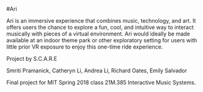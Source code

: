 #Ari

Ari is an immersive experience that combines music, technology, and art. It offers users the chance to explore a fun, cool, and intuitive way to interact musically with pieces of a virtual environment. Ari would ideally be made available at an indoor theme park or other exploratory setting for users with little prior VR exposure to enjoy this one-time ride experience.


Project by S.C.A.R.E

Smriti Pramanick, Catheryn Li, Andrea Li, Richard Oates, Emily Salvador


Final project for MIT Spring 2018 class 21M.385 Interactive Music Systems.
